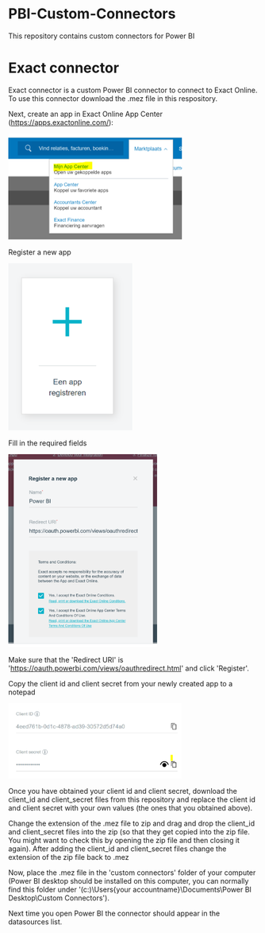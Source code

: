 # PBI-Custom-Connectors
This repository contains custom connectors for Power BI

# Exact connector 

Exact connector is a custom Power BI connector to connect to Exact Online. To use this connector download the .mez file in this respository. 

Next, create an app in Exact Online App Center (https://apps.exactonline.com/):

<img src="https://github.com/Robert1976/PBI-Custom-Connectors/blob/master/Exact/Resources/exact1.PNG" width="350" >

Register a new app

<img src="https://github.com/Robert1976/PBI-Custom-Connectors/blob/master/Exact/Resources/Exact2.PNG" width="250" >

Fill in the required fields

<img src="https://github.com/Robert1976/PBI-Custom-Connectors/blob/master/Exact/Resources/exact3.PNG" width="300" >

Make sure that the 'Redirect URI' is 'https://oauth.powerbi.com/views/oauthredirect.html' and click 'Register'.

Copy the client id and client secret from your newly created app to a notepad

<img src="https://github.com/Robert1976/PBI-Custom-Connectors/blob/master/Exact/Resources/exact4.PNG" width="350" >

Once you have obtained your client id and client secret, download the client_id and client_secret files from this repository and replace the client id and client secret with your own values (the ones that you obtained above).

Change the extension of the .mez file to zip and drag and drop the client_id and client_secret files into the zip (so that they get copied into the zip file. You might want to check this by opening the zip file and then closing it again). After adding the client_id and client_secret files change the extension of the zip file back to .mez

Now, place the .mez file in the 'custom connectors' folder of your computer (Power BI desktop should be installed on this computer, you can normally find this folder under '(c:)\Users\{your accountname}\Documents\Power BI Desktop\Custom Connectors'). 

Next time you open Power BI the connector should appear in the datasources list.
